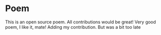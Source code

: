 # Poem
This is an open source poem. All contributions would be great!
Very good poem, I like it, mate!
Adding my contribution. But was a bit too late
